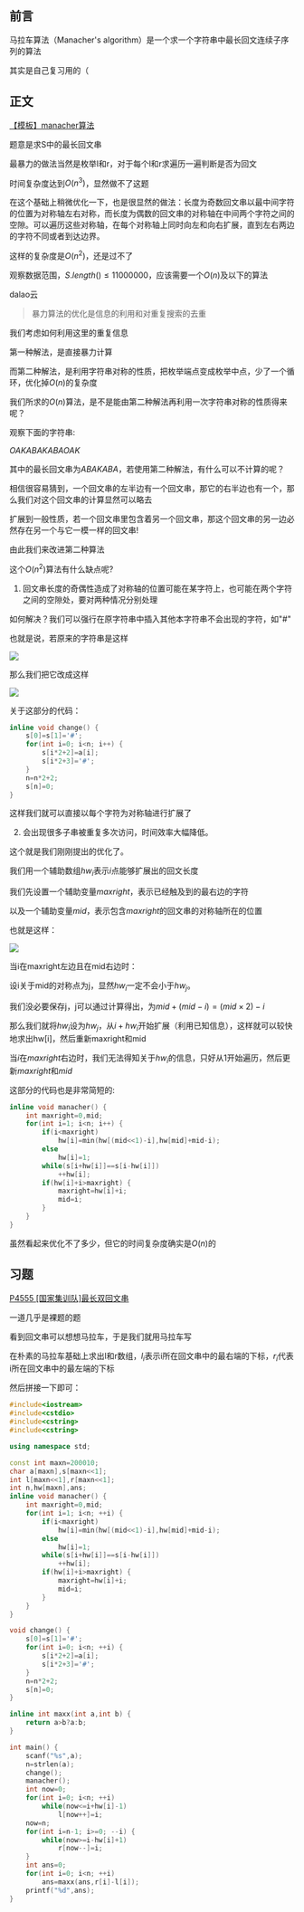 ## 前言

马拉车算法（Manacher's algorithm）是一个求一个字符串中最长回文连续子序列的算法

其实是自己复习用的（

##  正文

[【模板】manacher算法](https://www.luogu.org/problemnew/show/P3805)

题意是求S中的最长回文串

最暴力的做法当然是枚举l和r，对于每个l和r求遍历一遍判断是否为回文

时间复杂度达到$O(n^3)$，显然做不了这题

在这个基础上稍微优化一下，也是很显然的做法：长度为奇数回文串以最中间字符的位置为对称轴左右对称，而长度为偶数的回文串的对称轴在中间两个字符之间的空隙。可以遍历这些对称轴，在每个对称轴上同时向左和向右扩展，直到左右两边的字符不同或者到达边界。

这样的复杂度是$O(n^2)$，还是过不了

观察数据范围，$S.length()\leq11000000$，应该需要一个$O(n)$及以下的算法

dalao云
>暴力算法的优化是信息的利用和对重复搜索的去重

我们考虑如何利用这里的重复信息

第一种解法，是直接暴力计算

而第二种解法，是利用字符串对称的性质，把枚举端点变成枚举中点，少了一个循环，优化掉$O(n)$的复杂度

我们所求的$O(n)$算法，是不是能由第二种解法再利用一次字符串对称的性质得来呢？

观察下面的字符串:

$O A K A B A K A B A O A K$

其中的最长回文串为$ABAKABA$，若使用第二种解法，有什么可以不计算的呢？

相信很容易猜到，一个回文串的左半边有一个回文串，那它的右半边也有一个，那么我们对这个回文串的计算显然可以略去

扩展到一般性质，若一个回文串里包含着另一个回文串，那这个回文串的另一边必然存在另一个与它一模一样的回文串!

由此我们来改进第二种算法

这个$O(n^2)$算法有什么缺点呢?

1. 回文串长度的奇偶性造成了对称轴的位置可能在某字符上，也可能在两个字符之间的空隙处，要对两种情况分别处理

如何解决？我们可以强行在原字符串中插入其他本字符串不会出现的字符，如"#"

也就是说，若原来的字符串是这样

![](https://cdn.luogu.org/upload/pic/30955.png)

那么我们把它改成这样

![](https://cdn.luogu.org/upload/pic/30954.png)

关于这部分的代码：
```cpp
inline void change() {
	s[0]=s[1]='#';
	for(int i=0; i<n; i++) {
		s[i*2+2]=a[i];
		s[i*2+3]='#';
	}
	n=n*2+2;
	s[n]=0;
}
```

这样我们就可以直接以每个字符为对称轴进行扩展了

2. 会出现很多子串被重复多次访问，时间效率大幅降低。

这个就是我们刚刚提出的优化了。

我们用一个辅助数组$hw_i$表示$i$点能够扩展出的回文长度

我们先设置一个辅助变量$maxright$，表示已经触及到的最右边的字符

以及一个辅助变量$mid$，表示包含$maxright$的回文串的对称轴所在的位置

也就是这样：

![](https://cdn.luogu.org/upload/pic/7884.png)

当i在maxright左边且在mid右边时：

设i关于mid的对称点为j，显然$hw_i$一定不会小于$hw_j$。

我们没必要保存j，j可以通过计算得出，为$mid+(mid-i)=(mid\times2)-i$

那么我们就将$hw_i$设为$hw_j$，从$i+hw_i$开始扩展（利用已知信息），这样就可以较快地求出hw[i]，然后重新maxright和mid

当$i$在$maxright$右边时，我们无法得知关于$hw_i$的信息，只好从1开始遍历，然后更新$maxright$和$mid$

这部分的代码也是非常简短的:
```cpp
inline void manacher() {
	int maxright=0,mid;
	for(int i=1; i<n; i++) {
		if(i<maxright)
			hw[i]=min(hw[(mid<<1)-i],hw[mid]+mid-i);
		else
			hw[i]=1;
        while(s[i+hw[i]]==s[i-hw[i]])
        	++hw[i];
		if(hw[i]+i>maxright) {
			maxright=hw[i]+i;
			mid=i;
		}
	}
}
```
虽然看起来优化不了多少，但它的时间复杂度确实是$O(n)$的

## 习题
[P4555 [国家集训队]最长双回文串](https://www.luogu.org/problemnew/show/P4555)

一道几乎是裸题的题

看到回文串可以想想马拉车，于是我们就用马拉车写

在朴素的马拉车基础上求出l和r数组，$l_i$表示i所在回文串中的最右端的下标，$r_i$代表i所在回文串中的最左端的下标

然后拼接一下即可：

```cpp
#include<iostream>
#include<cstdio>
#include<cstring>
#include<cstring>

using namespace std;

const int maxn=200010;
char a[maxn],s[maxn<<1];
int l[maxn<<1],r[maxn<<1];
int n,hw[maxn],ans;
inline void manacher() {
    int maxright=0,mid;
    for(int i=1; i<n; ++i) {
        if(i<maxright)
            hw[i]=min(hw[(mid<<1)-i],hw[mid]+mid-i);
        else
            hw[i]=1;
        while(s[i+hw[i]]==s[i-hw[i]])
            ++hw[i];
        if(hw[i]+i>maxright) {
            maxright=hw[i]+i;
            mid=i;
        }
    }
}

void change() {
    s[0]=s[1]='#';
    for(int i=0; i<n; ++i) {
        s[i*2+2]=a[i];
        s[i*2+3]='#';
    }
    n=n*2+2;
    s[n]=0;
}

inline int maxx(int a,int b) {
    return a>b?a:b;
}

int main() {
    scanf("%s",a);
    n=strlen(a);
    change();
    manacher();
    int now=0;
    for(int i=0; i<n; ++i)
        while(now<=i+hw[i]-1)
            l[now++]=i;
    now=n;
    for(int i=n-1; i>=0; --i) {
        while(now>=i-hw[i]+1)
            r[now--]=i;
    }
    int ans=0;
    for(int i=0; i<n; ++i)
        ans=maxx(ans,r[i]-l[i]);
    printf("%d",ans);
}
```
